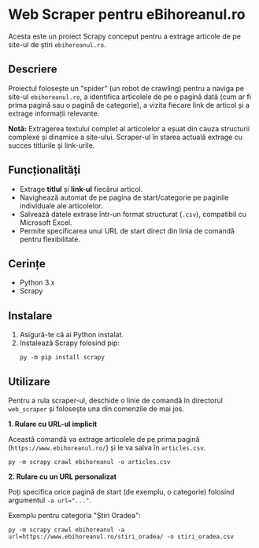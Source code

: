 # Web Scraper pentru eBihoreanul.ro

Acesta este un proiect Scrapy conceput pentru a extrage articole de pe site-ul de știri `ebihoreanul.ro`.

## Descriere

Proiectul folosește un "spider" (un robot de crawling) pentru a naviga pe site-ul `ebihoreanul.ro`, a identifica articolele de pe o pagină dată (cum ar fi prima pagină sau o pagină de categorie), a vizita fiecare link de articol și a extrage informații relevante.

**Notă:** Extragerea textului complet al articolelor a eșuat din cauza structurii complexe și dinamice a site-ului. Scraper-ul în starea actuală extrage cu succes titlurile și link-urile.

## Funcționalități

- Extrage **titlul** și **link-ul** fiecărui articol.
- Navighează automat de pe pagina de start/categorie pe paginile individuale ale articolelor.
- Salvează datele extrase într-un format structurat (`.csv`), compatibil cu Microsoft Excel.
- Permite specificarea unui URL de start direct din linia de comandă pentru flexibilitate.

## Cerințe

- Python 3.x
- Scrapy

## Instalare

1.  Asigură-te că ai Python instalat.
2.  Instalează Scrapy folosind pip:
    ```shell
    py -m pip install scrapy
    ```

## Utilizare

Pentru a rula scraper-ul, deschide o linie de comandă în directorul `web_scraper` și folosește una din comenzile de mai jos.

**1. Rulare cu URL-ul implicit**

Această comandă va extrage articolele de pe prima pagină (`https://www.ebihoreanul.ro/`) și le va salva în `articles.csv`.

```shell
py -m scrapy crawl ebihoreanul -o articles.csv
```

**2. Rulare cu un URL personalizat**

Poți specifica orice pagină de start (de exemplu, o categorie) folosind argumentul `-a url="..."`. 

Exemplu pentru categoria "Știri Oradea":
```shell
py -m scrapy crawl ebihoreanul -a url=https://www.ebihoreanul.ro/stiri_oradea/ -o stiri_oradea.csv
```
